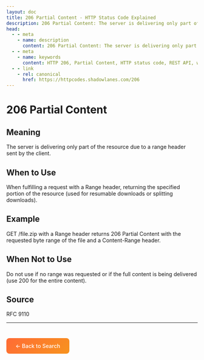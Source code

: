 ```yaml
---
layout: doc
title: 206 Partial Content - HTTP Status Code Explained
description: 206 Partial Content: The server is delivering only part of the resource due to a range header sent by the client....
head:
  - - meta
    - name: description
      content: 206 Partial Content: The server is delivering only part of the resource due to a range header sent by the client....
  - - meta
    - name: keywords
      content: HTTP 206, Partial Content, HTTP status code, REST API, web development
  - - link
    - rel: canonical
      href: https://httpcodes.shadowlanes.com/206
---
```


<script setup>
const structuredData = {
  "@context": "https://schema.org",
  "@type": "TechArticle",
  "headline": "206 Partial Content - HTTP Status Code",
  "description": "The server is delivering only part of the resource due to a range header sent by the client.",
  "url": "https://httpcodes.shadowlanes.com/206",
  "keywords": "HTTP 206, Partial Content, HTTP status code",
  "articleBody": "The server is delivering only part of the resource due to a range header sent by the client. When fulfilling a request with a Range header, returning the specified portion of the resource (used for resumable downloads or splitting downloads).",
  "publisher": {
    "@type": "Organization",
    "name": "HTTP Codes Explainer"
  }
}
</script>

<script type="application/ld+json" v-html="JSON.stringify(structuredData)"></script>

# 206 Partial Content

## Meaning

The server is delivering only part of the resource due to a range header sent by the client.

## When to Use

When fulfilling a request with a Range header, returning the specified portion of the resource (used for resumable downloads or splitting downloads).

## Example

GET /file.zip with a Range header returns 206 Partial Content with the requested byte range of the file and a Content-Range header.

## When Not to Use

Do not use if no range was requested or if the full content is being delivered (use 200 for the entire content).

## Source

RFC 9110

---

<div style="margin-top: 40px;">
  <a href="/" style="display: inline-block; padding: 12px 24px; background: linear-gradient(135deg, #ff6b35, #f7931e); color: white; text-decoration: none; border-radius: 8px; font-weight: 500;">← Back to Search</a>
</div>
